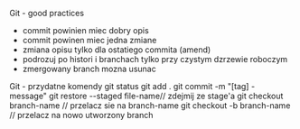 Git - good practices

* commit powinien miec dobry opis
* commit powinen miec jedna zmiane
* zmiana opisu tylko dla ostatiego commita (amend)
* podrozuj po histori i branchach tylko przy czystym dzrzewie roboczym
* zmergowany branch mozna usunac  


Git - przydatne komendy
git status
git add .
git commit -m "[tag] - message"
git restore --staged file-name// zdejmij ze stage'a
git checkout branch-name // przelacz sie na branch-name
git checkout -b branch-name // przelacz na nowo utworzony branch
